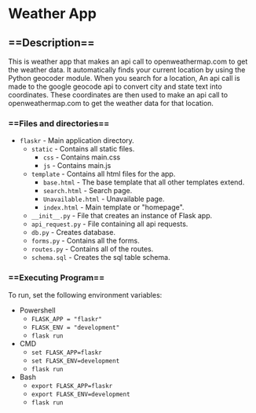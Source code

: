 # Weather App

## ==Description== ##
This is weather app that makes an api call to openweathermap.com to get the weather data. It automatically finds your current location by using the Python geocoder module. When you search for a location, An api call is made to the google geocode api to convert city and state text into coordinates. These coordinates are then used to make an api call to openweathermap.com to get the weather data for that location. 

### ==Files and directories== ###
   - `flaskr` - Main application directory.
      - `static` - Contains all static files.
         - `css` - Contains main.css
         - `js` - Contains main.js
      - `template` - Contains all html files for the app.
         - `base.html` - The base template that all other templates extend.
         - `search.html` - Search page.
         - `Unavailable.html` - Unavailable page.
         - `index.html` - Main template or "homepage".
      - `__init__.py` - File that creates an instance of Flask app.
      - `api_request.py` - File containing all api requests.
      - `db.py` - Creates database.
      - `forms.py` - Contains all the forms.
      - `routes.py` - Contains all of the routes.
      - `schema.sql` - Creates the sql table schema.

### ==Executing Program== ###
To run, set the following environment variables:
* Powershell
	* `FLASK_APP = "flaskr"`
	* `FLASK_ENV = "development"`
	* `flask run`
* CMD
	* `set FLASK_APP=flaskr`
	* `set FLASK_ENV=development`
	* `flask run`
* Bash
	* `export FLASK_APP=flaskr`
	* `export FLASK_ENV=development`
	* `flask run`
